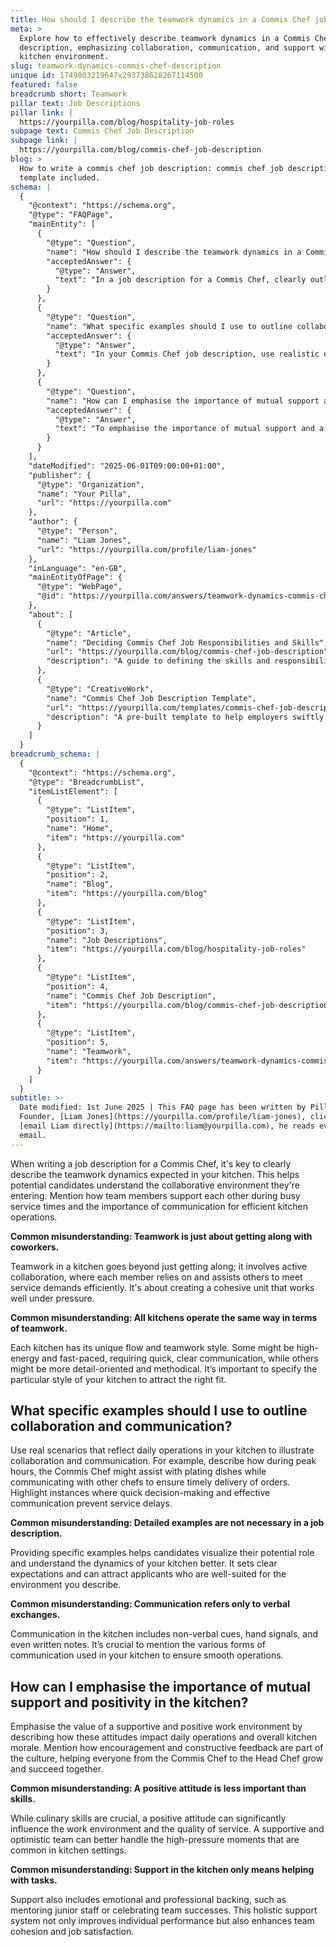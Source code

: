 ```yaml
---
title: How should I describe the teamwork dynamics in a Commis Chef job description?
meta: >
  Explore how to effectively describe teamwork dynamics in a Commis Chef job
  description, emphasizing collaboration, communication, and support within the
  kitchen environment.
slug: teamwork-dynamics-commis-chef-description
unique id: 1749803219647x293738628267114500
featured: false
breadcrumb short: Teamwork
pillar text: Job Descriptions
pillar link: |
  https://yourpilla.com/blog/hospitality-job-roles
subpage text: Commis Chef Job Description
subpage link: |
  https://yourpilla.com/blog/commis-chef-job-description
blog: >
  How to write a commis chef job description: commis chef job description
  template included.
schema: |
  {
    "@context": "https://schema.org",
    "@type": "FAQPage",
    "mainEntity": [
      {
        "@type": "Question",
        "name": "How should I describe the teamwork dynamics in a Commis Chef job description?",
        "acceptedAnswer": {
          "@type": "Answer",
          "text": "In a job description for a Commis Chef, clearly outline the expected teamwork dynamics within your kitchen. Highlight how team members must support each other, especially during peak service times, and the critical role of communication in ensuring efficient operations. Emphasise that teamwork involves more than just getting along; it requires active collaboration and a good understanding of the kitchen's distinctive flow and teamwork style."
        }
      },
      {
        "@type": "Question",
        "name": "What specific examples should I use to outline collaboration and communication in a Commis Chef job description?",
        "acceptedAnswer": {
          "@type": "Answer",
          "text": "In your Commis Chef job description, use realistic examples from your kitchen's daily operations to illustrate effective collaboration and communication. Describe scenarios where Commis Chefs might assist with plating during busy periods while coordinating with other chefs to ensure timely service. Include examples that depict quick decision-making and the various forms of communication used, such as verbal, non-verbal cues, and written notes."
        }
      },
      {
        "@type": "Question",
        "name": "How can I emphasise the importance of mutual support and positivity in the kitchen?",
        "acceptedAnswer": {
          "@type": "Answer",
          "text": "To emphasise the importance of mutual support and a positive work environment in your kitchen, describe how these attitudes affect daily operations and overall morale. Mention the role of encouragement and constructive feedback in fostering a culture where everyone, from the Commis Chef to the Head Chef, can grow and succeed. Support should be viewed as both task-related and emotional, enhancing overall team cohesion and job satisfaction."
        }
      }
    ],
    "dateModified": "2025-06-01T09:00:00+01:00",
    "publisher": {
      "@type": "Organization",
      "name": "Your Pilla",
      "url": "https://yourpilla.com"
    },
    "author": {
      "@type": "Person",
      "name": "Liam Jones",
      "url": "https://yourpilla.com/profile/liam-jones"
    },
    "inLanguage": "en-GB",
    "mainEntityOfPage": {
      "@type": "WebPage",
      "@id": "https://yourpilla.com/answers/teamwork-dynamics-commis-chef-description"
    },
    "about": [
      {
        "@type": "Article",
        "name": "Deciding Commis Chef Job Responsibilities and Skills",
        "url": "https://yourpilla.com/blog/commis-chef-job-description",
        "description": "A guide to defining the skills and responsibilities required for a Commis Chef, helping employers to create comprehensive and attractive job descriptions."
      },
      {
        "@type": "CreativeWork",
        "name": "Commis Chef Job Description Template",
        "url": "https://yourpilla.com/templates/commis-chef-job-description",
        "description": "A pre-built template to help employers swiftly create detailed and effective job descriptions for Commis Chef positions."
      }
    ]
  }
breadcrumb_schema: |
  {
    "@context": "https://schema.org",
    "@type": "BreadcrumbList",
    "itemListElement": [
      {
        "@type": "ListItem",
        "position": 1,
        "name": "Home",
        "item": "https://yourpilla.com"
      },
      {
        "@type": "ListItem",
        "position": 2,
        "name": "Blog",
        "item": "https://yourpilla.com/blog"
      },
      {
        "@type": "ListItem",
        "position": 3,
        "name": "Job Descriptions",
        "item": "https://yourpilla.com/blog/hospitality-job-roles"
      },
      {
        "@type": "ListItem",
        "position": 4,
        "name": "Commis Chef Job Description",
        "item": "https://yourpilla.com/blog/commis-chef-job-description"
      },
      {
        "@type": "ListItem",
        "position": 5,
        "name": "Teamwork",
        "item": "https://yourpilla.com/answers/teamwork-dynamics-commis-chef-description"
      }
    ]
  }
subtitle: >-
  Date modified: 1st June 2025 | This FAQ page has been written by Pilla
  Founder, [Liam Jones](https://yourpilla.com/profile/liam-jones), click to
  [email Liam directly](https://mailto:liam@yourpilla.com), he reads every
  email.
---
```

When writing a job description for a Commis Chef, it's key to clearly describe the teamwork dynamics expected in your kitchen. This helps potential candidates understand the collaborative environment they're entering. Mention how team members support each other during busy service times and the importance of communication for efficient kitchen operations.

**Common misunderstanding: Teamwork is just about getting along with coworkers.**

Teamwork in a kitchen goes beyond just getting along; it involves active collaboration, where each member relies on and assists others to meet service demands efficiently. It's about creating a cohesive unit that works well under pressure.

**Common misunderstanding: All kitchens operate the same way in terms of teamwork.**

Each kitchen has its unique flow and teamwork style. Some might be high-energy and fast-paced, requiring quick, clear communication, while others might be more detail-oriented and methodical. It’s important to specify the particular style of your kitchen to attract the right fit.

## What specific examples should I use to outline collaboration and communication?

Use real scenarios that reflect daily operations in your kitchen to illustrate collaboration and communication. For example, describe how during peak hours, the Commis Chef might assist with plating dishes while communicating with other chefs to ensure timely delivery of orders. Highlight instances where quick decision-making and effective communication prevent service delays.

**Common misunderstanding: Detailed examples are not necessary in a job description.**

Providing specific examples helps candidates visualize their potential role and understand the dynamics of your kitchen better. It sets clear expectations and can attract applicants who are well-suited for the environment you describe.

**Common misunderstanding: Communication refers only to verbal exchanges.**

Communication in the kitchen includes non-verbal cues, hand signals, and even written notes. It’s crucial to mention the various forms of communication used in your kitchen to ensure smooth operations.

## How can I emphasise the importance of mutual support and positivity in the kitchen?

Emphasise the value of a supportive and positive work environment by describing how these attitudes impact daily operations and overall kitchen morale. Mention how encouragement and constructive feedback are part of the culture, helping everyone from the Commis Chef to the Head Chef grow and succeed together.

**Common misunderstanding: A positive attitude is less important than skills.**

While culinary skills are crucial, a positive attitude can significantly influence the work environment and the quality of service. A supportive and optimistic team can better handle the high-pressure moments that are common in kitchen settings.

**Common misunderstanding: Support in the kitchen only means helping with tasks.**

Support also includes emotional and professional backing, such as mentoring junior staff or celebrating team successes. This holistic support system not only improves individual performance but also enhances team cohesion and job satisfaction.
